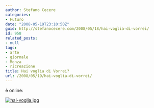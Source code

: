 ```yaml
---
author: Stefano Cecere
categories:
- Futuro
date: "2008-05-19T23:10:50Z"
guid: http://stefanocecere.com/2008/05/18/hai-voglia-di-vorrei/
id: 958
related_posts:
- null
tags:
- arte
- giornale
- Monza
- ricreazione
title: Hai voglia di Vorrei?
url: /2008/05/19/hai-voglia-di-vorrei/
---
```


è online:

[![hai-voglia.jpg](http://stefanocecere.com/wp-content/uploads/sites/3/2008/05/hai-voglia.jpg)](http://www.vorrei.org)